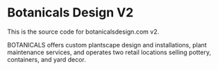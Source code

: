 # Botanicals Design V2

This is the source code for botanicalsdesign.com v2.

BOTANICALS offers custom plantscape design and installations, plant maintenance services, and operates two retail locations selling pottery, containers, and yard decor.
